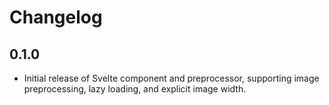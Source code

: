 # Changelog

## 0.1.0

* Initial release of Svelte component and preprocessor, supporting image preprocessing, lazy loading, and explicit image width.